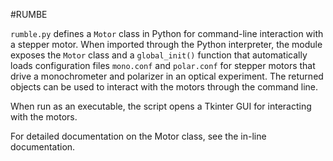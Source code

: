 #RUMBE

`rumble.py` defines a `Motor` class in Python for command-line interaction with a stepper motor.  When imported through the Python interpreter, the module exposes the `Motor` class and a `global_init()` function that automatically loads configuration files `mono.conf` and `polar.conf` for stepper motors that drive a monochrometer and polarizer in an optical experiment.  The returned objects can be used to interact with the motors through the command line.

When run as an executable, the script opens a Tkinter GUI for interacting with the motors.

For detailed documentation on the Motor class, see the in-line documentation.
